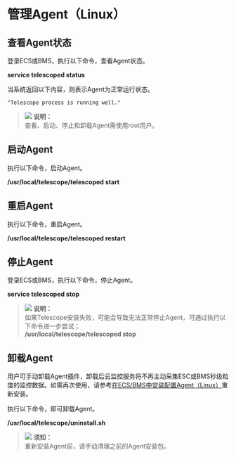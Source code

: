 # 管理Agent（Linux）<a name="zh-cn_topic_0085245602"></a>

## 查看Agent状态<a name="zh-cn_topic_0078544026_section10100354193654"></a>

登录ECS或BMS，执行以下命令，查看Agent状态。

**service telescoped status**

当系统返回以下内容，则表示Agent为正常运行状态。

```
"Telescope process is running well." 
```

>![](public_sys-resources/icon-note.gif) **说明：**   
>查看、启动、停止和卸载Agent需使用root用户。  

## 启动Agent<a name="zh-cn_topic_0078544026_section9205013194254"></a>

执行以下命令，启动Agent。

**/usr/local/telescope/telescoped start**

## 重启Agent<a name="zh-cn_topic_0078544026_section1592065167"></a>

执行以下命令，重启Agent。

**/usr/local/telescope/telescoped restart**

## 停止Agent<a name="zh-cn_topic_0078544026_section6164118819395"></a>

登录ECS或BMS，执行以下命令，停止Agent。

**service telescoped stop**

>![](public_sys-resources/icon-note.gif) **说明：**   
>如果Telescope安装失败，可能会导致无法正常停止Agent，可通过执行以下命令进一步尝试；  
>**/usr/local/telescope/telescoped stop**  

## 卸载Agent<a name="zh-cn_topic_0078544026_section15609921194423"></a>

用户可手动卸载Agent插件，卸载后云监控服务将不再主动采集ESC或BMS秒级粒度的监控数据。如需再次使用，请参考[在ECS/BMS中安装配置Agent（Linux）](在ECS-BMS中安装配置Agent（Linux）.md)重新安装。

执行以下命令，即可卸载Agent。

**/usr/local/telescope/uninstall.sh**

>![](public_sys-resources/icon-notice.gif) **须知：**   
>重新安装Agent前，请手动清理之前的Agent安装包。  

